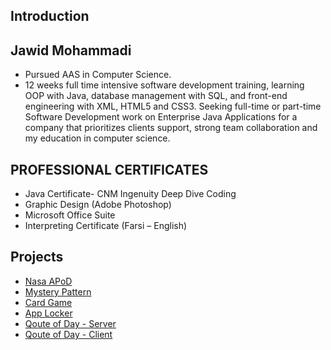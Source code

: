 
## Introduction
## Jawid Mohammadi
* Pursued AAS in Computer Science.
* 12 weeks full time intensive software development training, learning OOP with Java, database management with SQL, and front-end engineering with XML, HTML5 and CSS3.
Seeking full-time or part-time Software Development work on Enterprise Java Applications for a company that prioritizes clients support, strong team collaboration and my education in computer science.

## PROFESSIONAL CERTIFICATES 
*	Java Certificate- CNM Ingenuity Deep Dive Coding
*	Graphic Design (Adobe Photoshop)
*	Microsoft Office Suite
*	Interpreting Certificate (Farsi – English)

## Projects



* [Nasa APoD](https://github.com/Jawidmohammadi/nasa-apod-v4.git)
* [Mystery Pattern](git@github.com:Jawidmohammadi/mystery-pattern.git)
* [Card Game](git@github.com:Jawidmohammadi/cards.git)
* [App Locker](git@github.com:Jawidmohammadi/app-locker.git)
* [Qoute of Day - Server](git@github.com:Jawidmohammadi/qod.git)
* [Qoute of Day - Client](git@github.com:Jawidmohammadi/quote-client.git)
 
